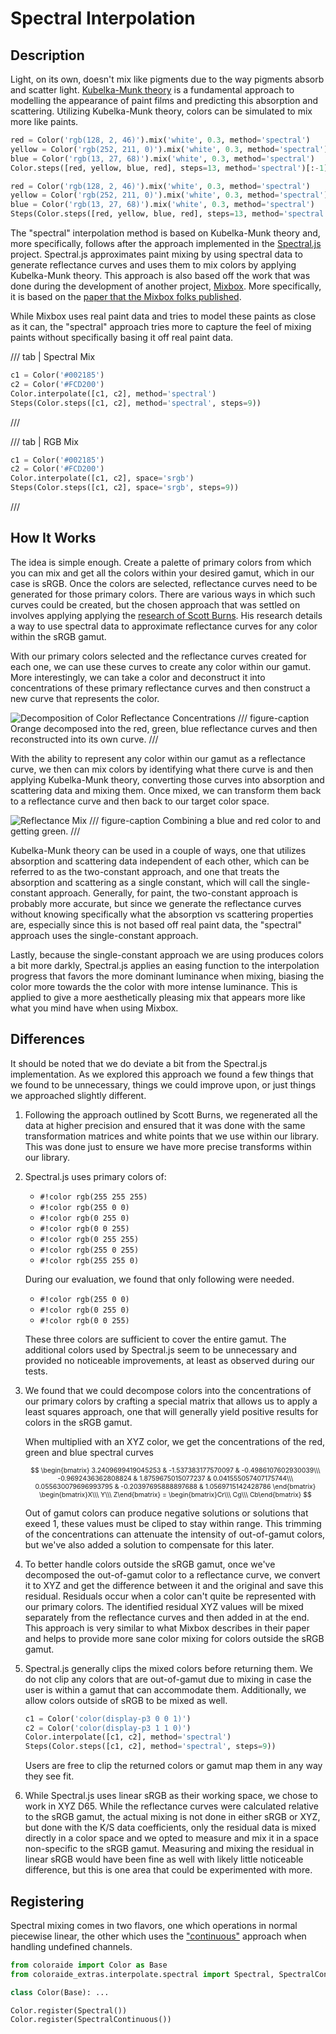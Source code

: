 # Spectral Interpolation

## Description

Light, on its own, doesn't mix like pigments due to the way pigments absorb and scatter light. [Kubelka-Munk theory](
https://en.wikipedia.org/wiki/Kubelka%E2%80%93Munk_theory) is a fundamental approach to modelling the appearance of
paint films and predicting this absorption and scattering. Utilizing Kubelka-Munk theory, colors can be simulated to
mix more like paints.

```py play wheel
red = Color('rgb(128, 2, 46)').mix('white', 0.3, method='spectral')
yellow = Color('rgb(252, 211, 0)').mix('white', 0.3, method='spectral')
blue = Color('rgb(13, 27, 68)').mix('white', 0.3, method='spectral')
Color.steps([red, yellow, blue, red], steps=13, method='spectral')[:-1]
```

```py play
red = Color('rgb(128, 2, 46)').mix('white', 0.3, method='spectral')
yellow = Color('rgb(252, 211, 0)').mix('white', 0.3, method='spectral')
blue = Color('rgb(13, 27, 68)').mix('white', 0.3, method='spectral')
Steps(Color.steps([red, yellow, blue, red], steps=13, method='spectral')[:-1])
```

The "spectral" interpolation method is based on Kubelka-Munk theory and, more specifically, follows after the approach
implemented in the [Spectral.js](https://github.com/rvanwijnen/spectral.js) project. Spectral.js approximates paint
mixing by using spectral data to generate reflectance curves and uses them to mix colors by applying Kubelka-Munk theory.
This approach is also based off the work that was done during the development of another project, [Mixbox](
https://github.com/scrtwpns/mixbox). More specifically, it is based on the [paper that the Mixbox folks published](
https://scrtwpns.com/mixbox.pdf).


While Mixbox uses real paint data and tries to model these paints as close as it can, the "spectral" approach tries more
to capture the feel of mixing paints without specifically basing it off real paint data.

/// tab | Spectral Mix

```py play
c1 = Color('#002185')
c2 = Color('#FCD200')
Color.interpolate([c1, c2], method='spectral')
Steps(Color.steps([c1, c2], method='spectral', steps=9))
```
///

/// tab | RGB Mix
```py play
c1 = Color('#002185')
c2 = Color('#FCD200')
Color.interpolate([c1, c2], space='srgb')
Steps(Color.steps([c1, c2], space='srgb', steps=9))
```
///

## How It Works

The idea is simple enough. Create a palette of primary colors from which you can mix and get all the colors within your
desired gamut, which in our case is sRGB. Once the colors are selected, reflectance curves need to be generated for
those primary colors. There are various ways in which such curves could be created, but the chosen approach that was
settled on involves applying applying the [research of Scott Burns](http://scottburns.us/reflectance-curves-from-srgb-10/).
His research details a way to use spectral data to approximate reflectance curves for any color within the sRGB gamut.

With our primary colors selected and the reflectance curves created for each one, we can use these curves to create any
color within our gamut. More interestingly, we can take a color and deconstruct it into concentrations of these primary
reflectance curves and then construct a new curve that represents the color.

![Decomposition of Color Reflectance Concentrations](../images/reflect-orange.png)
/// figure-caption
Orange decomposed into the red, green, blue reflectance curves and then reconstructed into its own curve.
///

With the ability to represent any color within our gamut as a reflectance curve, we then can mix colors by identifying
what there curve is and then applying Kubelka-Munk theory, converting those curves into absorption and scattering data
and mixing them. Once mixed, we can transform them back to a reflectance curve and then back to our target color space.

![Reflectance Mix](../images/reflect-mix.png)
/// figure-caption
Combining a blue and red color to and getting green.
///

Kubelka-Munk theory can be used in a couple of ways, one that utilizes absorption and scattering data independent of
each other, which can be referred to as the two-constant approach, and one that treats the absorption and scattering
as a single constant, which will call the single-constant approach. Generally, for paint, the two-constant approach is
probably more accurate, but since we generate the reflectance curves without knowing specifically what the absorption
vs scattering properties are, especially since this is not based off real paint data, the "spectral" approach uses the
single-constant approach.

Lastly, because the single-constant approach we are using produces colors a bit more darkly, Spectral.js applies an
easing function to the interpolation progress that favors the more dominant luminance when mixing, biasing the color
more towards the the color with more intense luminance. This is applied to give a more aesthetically pleasing mix that
appears more like what you mind have when using Mixbox.

## Differences

It should be noted that we do deviate a bit from the Spectral.js implementation. As we explored this approach we found
a few things that we found to be unnecessary, things we could improve upon, or just things we approached slightly
different.

1.  Following the approach outlined by Scott Burns, we regenerated all the data at higher precision and ensured that it
    was done with the same transformation matrices and white points that we use within our library. This was done just
    to ensure we have more precise transforms within our library.

2.  Spectral.js uses primary colors of:

	- `#!color rgb(255 255 255)`
	- `#!color rgb(255 0 0)`
	- `#!color rgb(0 255 0)`
	- `#!color rgb(0 0 255)`
	- `#!color rgb(0 255 255)`
	- `#!color rgb(255 0 255)`
	- `#!color rgb(255 255 0)`

	During our evaluation, we found that only following were needed.

	- `#!color rgb(255 0 0)`
	- `#!color rgb(0 255 0)`
	- `#!color rgb(0 0 255)`

	These three colors are sufficient to cover the entire gamut. The additional colors used by Spectral.js seem to be
	unnecessary and provided no noticeable improvements, at least as observed during our tests.

3.  We found that we could decompose colors into the concentrations of our primary colors by crafting a special matrix
	that allows us to apply a least squares approach, one that will generally yield positive results for colors in the
	sRGB gamut.

	When multiplied with an XYZ color, we get the concentrations of the red, green and blue spectral curves

	<div style="font-size: 75%;" markdown>

    $$
    \begin{bmatrix}
    3.2409699419045253 & -1.537383177570097 & -0.4986107602930039\\\
    -0.9692436362808824 & 1.8759675015077237 & 0.041555057407175744\\\
    0.055630079696993795 & -0.20397695888897688 & 1.0569715142428786
    \end{bmatrix}
    \begin{bmatrix}X\\\ Y\\\ Z\end{bmatrix} =
    \begin{bmatrix}Cr\\\ Cg\\\ Cb\end{bmatrix}
	$$

	</div>

	Out of gamut colors can produce negative solutions or solutions that exeed 1, these values must be cliped to stay
	within range. This trimming of the concentrations can attenuate the intensity of out-of-gamut colors, but we've also
	added a solution to compensate for this later.

4.  To better handle colors outside the sRGB gamut, once we've decomposed the out-of-gamut color to a reflectance curve,
	we convert it to XYZ and get the difference between it and the original and save this residual. Residuals occur when
	a color can't quite be represented with our primary colors. The identified residual XYZ values will be mixed
	separately from the reflectance curves and then added in at the end. This approach is very similar to what Mixbox
	describes in their paper and helps to provide more sane color mixing for colors outside the sRGB gamut.

5.  Spectral.js generally clips the mixed colors before returning them. We do not clip any colors that are out-of-gamut
	due to mixing in case the user is within a gamut that can accommodate them. Additionally, we allow colors outside of
    sRGB to be mixed as well.

    ```py play
	c1 = Color('color(display-p3 0 0 1)')
	c2 = Color('color(display-p3 1 1 0)')
	Color.interpolate([c1, c2], method='spectral')
	Steps(Color.steps([c1, c2], method='spectral', steps=9))
	```

	Users are free to clip the returned colors or gamut map them in any way they see fit.

4.  While Spectral.js uses linear sRGB as their working space, we chose to work in XYZ D65. While the reflectance curves
    were calculated relative to the sRGB gamut, the actual mixing is not done in either sRGB or XYZ, but done with the
    K/S data coefficients, only the residual data is mixed directly in a color space and we opted to measure and mix it
    in a space non-specific to the sRGB gamut. Measuring and mixing the residual in linear sRGB would have been fine as
    well with likely little noticeable difference, but this is one area that could be experimented with more.

## Registering

Spectral mixing comes in two flavors, one which operations in normal piecewise linear, the other which uses the
["continuous"](https://facelessuser.github.io/coloraide/interpolation/#continuous-interpolation) approach when handling
undefined channels.

```py
from coloraide import Color as Base
from coloraide_extras.interpolate.spectral import Spectral, SpectralContinuous

class Color(Base): ...

Color.register(Spectral())
Color.register(SpectralContinuous())
```